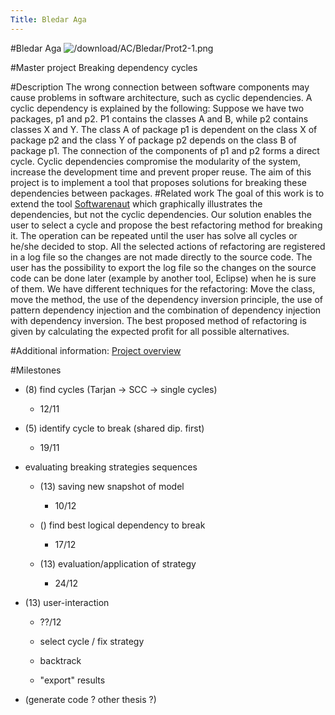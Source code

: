 ```yaml
---
Title: Bledar Aga
---
```

#Bledar Aga
![/download/AC/Bledar/Prot2-1.png](/download/AC/Bledar/Prot2-1.png)

#Master project
Breaking dependency cycles   

                 

   
#Description
The wrong connection between software components may cause problems in software architecture, such as cyclic dependencies. A cyclic dependency is explained by the following: Suppose we have two packages, p1 and p2. P1 contains the classes A and B, while p2 contains classes X and Y. The class A of package p1 is dependent on the class X of package p2 and the class Y of package p2 depends on the class B of package p1. The connection of the components of p1 and p2 forms a direct cycle.
Cyclic dependencies compromise the modularity of the system, increase the development time and prevent proper reuse. 
The aim of this project is to implement a tool that proposes solutions for breaking these dependencies between packages.
#Related work
The goal of this work is to extend the tool [Softwarenaut](/softwarenaut) which graphically illustrates the dependencies, but not the cyclic dependencies. Our solution enables the user to select a cycle and propose the best refactoring method for breaking it. The operation can be repeated until the user has solve all cycles or he/she decided to stop. All the selected actions of refactoring are registered in a log file so the changes are not made directly to the source code. The user has the possibility to export the log file so the changes on the source code can be done later (example by another tool, Eclipse) when he is sure of them. 
We have different techniques for the refactoring: Move the class, move the method, the use of the dependency inversion principle, the use of pattern dependency injection and the combination of dependency injection with dependency inversion. The best proposed method of refactoring is given by calculating the expected profit for all possible alternatives.

#Additional information: 
 [Project overview  ](/download/AC/Bledar/MasterThesisFirstPresentation.pdf)

#Milestones

-  (8) find cycles (Tarjan -> SCC -> single cycles) 
	-  12/11

-  (5) identify cycle to break (shared dip. first)
	-  19/11

-  evaluating breaking strategies sequences 
	-  (13) saving new snapshot of model
		-  10/12

	-  () find best logical dependency to break
		-  17/12

	-  (13) evaluation/application of strategy 
		-  24/12




-  (13) user-interaction 
	-  ??/12

	-  select cycle / fix strategy
	-  backtrack 
	-  "export" results

-  (generate code ? other thesis ?) 
